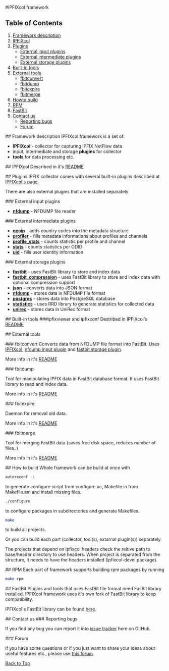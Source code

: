 #<a name="top"></a>IPFIXcol framework

## Table of Contents
1.  [Framework description](#desc)
2.  [IPFIXcol](#ipfixcol)
3.  [Plugins](#plugins)
    *  [External input plugins](#exin)
    *  [External intermediate plugins](#exmed)
    *  [External storage plugins](#exout)
4.  [Built-in tools](#btools)
5.  [External tools](#extools)
    *  [fbitconvert](#fbitconvert)
    *  [fbitdump](#fbitdump)
    *  [fbitexpire](#fbitexpire)
    *  [fbitmerge](#fbitmerge)
6.  [Howto build](#build)
7.  [RPM](#rpm)
8.  [FastBit](#fastbit)
9.  [Contact us](#contact)
    *  [Reporting bugs](#bug)
    *  [Forum](#mailing)

##<a name="desc"></a> Framework description
IPFIXcol framework is a set of:

* **IPFIXcol** - collector for capturing IPFIX NetFlow data
* input, intermediate and storage **plugins** for collector
* **tools** for data processing etc.

##<a name="ipfixcol"></a> IPFIXcol
Described in it's [README](base/)

##<a name="plugins"></a> Plugins
IPFIX collector comes with several built-in plugins described at [IPFIXcol's page](base/).

There are also external plugins that are installed separately

###<a name="exin"></a> External input plugins
* **[nfdump](plugins/input/nfdump)** - NFDUMP file reader

###<a name="exmed"></a> External intermediate plugins
* **[geoip](plugins/intermediate/geoip)** - adds country codes into the metadata structure
* **[profiler](plugins/intermediate/profiler)** - fills metadata informations about profiles and channels
* **[profile_stats](plugins/intermediate/profile_stats)** - counts statistic per profile and channel
* **[stats](plugins/intermediate/stats)** - counts statistics per ODID
* **[uid](plugins/intermediate/uid)** - fills user identity information

###<a name="exout"></a> External storage plugins
* **[fastbit](plugins/storage/fastbit)** - uses FastBit library to store and index data
* **[fastbit_compression](plugins/storage/fastbit_compression)** - uses FastBit library to store and index data with optional compression support
* **[json](plugins/storage/json)** - converts data into JSON format
* **[nfdump](plugins/storage/nfdump)** - stores data in NFDUMP file format
* **[postgres](plugins/storage/postgres)** - stores data into PostgreSQL database
* **[statistics](plugins/storage/statistics)** - uses RRD library to generate statistics for collected data
* **[unirec](plugins/storage/unirec)** - stores data in UniRec format

##<a name="btools"></a> Built-in tools
###ipfixviewer and ipfixconf
Destribed in IPFIXcol's [README](base/#tools)

##<a name="extools"></a> External tools

###<a name="fbitconvert"></a> fbitconvert
Converts data from NFDUMP file format into FastBit. Uses [IPFIXcol](base/), [nfdump input plugin](plugins/input/nfdump) and [fastbit storage plugin](plugins/storage/fastbit).

More info in it's [README](tools/fbitconvert/)

###<a name="fbitdump"></a> fbitdump

Tool for manipulating IPFIX data in FastBit database format. It uses FastBit library to read and index data.

More info in it's [README](tools/fbitdump/)

###<a name="fbitexpire"></a> fbitexpire

Daemon for removal old data.

More info in it's [README](tools/fbitexpire/)

###<a name="fbitmerge"></a> fbitmerge

Tool for merging FastBit data (saves free disk space, reduces number of files..)

More info in it's [README](tools/fbitmerge/)

##<a name="build"></a> How to build
Whole framework can be build at once with

```sh
autoreconf -i 
```
to generate configure script from configure.ac, Makefile.in from Makefile.am and install missing files.

```sh
./configure
```
to configure packages in subdirectories and generate Makefiles. 

```sh
make
```
to build all projects.

Or you can build each part (collector, tool(s), extarnal plugin(s)) separately.

The projects that depend on ipfixcol headers check the reltive path to base/header directory to use headers. 
When project is separated from the structure, it needs to have the headers installed (ipfixcol-devel package).

##<a name="rpm"></a> RPM
Each part of framework supports building rpm packages by running

```sh
make rpm
```

##<a name="fastbit"></a> FastBit
Plugins and tools that uses FastBit file format need FasBit library installed. IPFIXcol framework uses it's own fork of FastBit library to keep compatibility.

IPFIXcol's FastBit library can be found [here](https://github.com/CESNET/libfastbit).

##<a name="contact"></a> Contact us
###<a name="bug"></a> Reporting bugs

If you find any bug you can report it into [issue tracker](https://github.com/CESNET/ipfixcol/issues) here on GitHub.

###<a name="mailing"></a> Forum

if you have some questions or if you just want to share your ideas about useful features etc., please use [this forum](https://groups.google.com/forum/#!forum/ipfixcol).

[Back to Top](#top)
